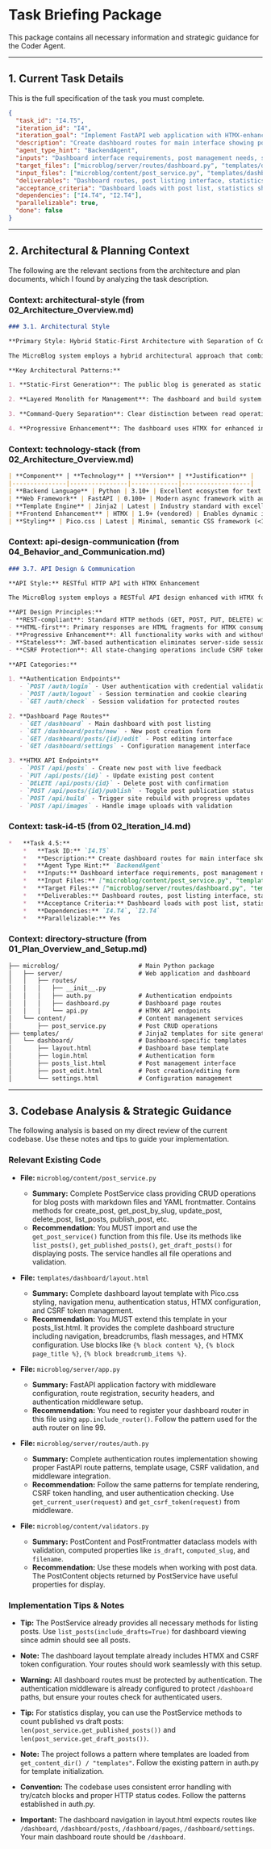 # Task Briefing Package

This package contains all necessary information and strategic guidance for the Coder Agent.

---

## 1. Current Task Details

This is the full specification of the task you must complete.

```json
{
  "task_id": "I4.T5",
  "iteration_id": "I4",
  "iteration_goal": "Implement FastAPI web application with HTMX-enhanced dashboard for content management, authentication UI, and basic CRUD operations",
  "description": "Create dashboard routes for main interface showing post listings, statistics, and build status. Implement server-rendered pages with basic CRUD functionality.",
  "agent_type_hint": "BackendAgent",
  "inputs": "Dashboard interface requirements, post management needs, statistics display",
  "target_files": ["microblog/server/routes/dashboard.py", "templates/dashboard/posts_list.html"],
  "input_files": ["microblog/content/post_service.py", "templates/dashboard/layout.html"],
  "deliverables": "Dashboard routes, post listing interface, statistics display, basic CRUD pages",
  "acceptance_criteria": "Dashboard loads with post list, statistics show correctly, basic navigation works, authentication required for access",
  "dependencies": ["I4.T4", "I2.T4"],
  "parallelizable": true,
  "done": false
}
```

---

## 2. Architectural & Planning Context

The following are the relevant sections from the architecture and plan documents, which I found by analyzing the task description.

### Context: architectural-style (from 02_Architecture_Overview.md)

```markdown
### 3.1. Architectural Style

**Primary Style: Hybrid Static-First Architecture with Separation of Concerns**

The MicroBlog system employs a hybrid architectural approach that combines static site generation with a dynamic management interface. This design separates the public-facing blog (served as static files) from the administrative interface (dynamic web application), providing optimal performance for readers while maintaining ease of management for content creators.

**Key Architectural Patterns:**

1. **Static-First Generation**: The public blog is generated as static HTML files, ensuring maximum performance, security, and deployment flexibility. This eliminates runtime dependencies for content delivery and enables hosting on any static file server.

2. **Layered Monolith for Management**: The dashboard and build system follow a layered architecture pattern with clear separation between presentation (HTMX-enhanced web interface), business logic (content management and site generation), and data access (filesystem and SQLite) layers.

3. **Command-Query Separation**: Clear distinction between read operations (serving static content, dashboard views) and write operations (content modification, site rebuilds) with appropriate performance optimizations for each.

4. **Progressive Enhancement**: The dashboard uses HTMX for enhanced interactivity while maintaining functionality without JavaScript, ensuring accessibility and reliability.
```

### Context: technology-stack (from 02_Architecture_Overview.md)

```markdown
| **Component** | **Technology** | **Version** | **Justification** |
|---------------|----------------|-------------|-------------------|
| **Backend Language** | Python | 3.10+ | Excellent ecosystem for text processing, web frameworks, and CLI tools. Mature libraries for markdown, templating, and authentication. |
| **Web Framework** | FastAPI | 0.100+ | Modern async framework with automatic OpenAPI documentation, excellent type support, and built-in security features. Ideal for both API endpoints and traditional web pages. |
| **Template Engine** | Jinja2 | Latest | Industry standard with excellent performance, template inheritance, and extensive filter ecosystem. Native FastAPI integration. |
| **Frontend Enhancement** | HTMX | 1.9+ (vendored) | Enables dynamic interactions without complex JavaScript frameworks. Maintains progressive enhancement principles. |
| **Styling** | Pico.css | Latest | Minimal, semantic CSS framework (<10KB) providing clean styling without design lock-in. |
```

### Context: api-design-communication (from 04_Behavior_and_Communication.md)

```markdown
### 3.7. API Design & Communication

**API Style:** RESTful HTTP API with HTMX Enhancement

The MicroBlog system employs a RESTful API design enhanced with HTMX for dynamic interactions. This approach provides a traditional web application experience while enabling progressive enhancement through AJAX-style interactions without complex JavaScript frameworks.

**API Design Principles:**
- **REST-compliant**: Standard HTTP methods (GET, POST, PUT, DELETE) with semantic URLs
- **HTML-first**: Primary responses are HTML fragments for HTMX consumption
- **Progressive Enhancement**: All functionality works with and without JavaScript
- **Stateless**: JWT-based authentication eliminates server-side session management
- **CSRF Protection**: All state-changing operations include CSRF token validation

**API Categories:**

1. **Authentication Endpoints**
   - `POST /auth/login` - User authentication with credential validation
   - `POST /auth/logout` - Session termination and cookie clearing
   - `GET /auth/check` - Session validation for protected routes

2. **Dashboard Page Routes**
   - `GET /dashboard` - Main dashboard with post listing
   - `GET /dashboard/posts/new` - New post creation form
   - `GET /dashboard/posts/{id}/edit` - Post editing interface
   - `GET /dashboard/settings` - Configuration management interface

3. **HTMX API Endpoints**
   - `POST /api/posts` - Create new post with live feedback
   - `PUT /api/posts/{id}` - Update existing post content
   - `DELETE /api/posts/{id}` - Delete post with confirmation
   - `POST /api/posts/{id}/publish` - Toggle post publication status
   - `POST /api/build` - Trigger site rebuild with progress updates
   - `POST /api/images` - Handle image uploads with validation
```

### Context: task-i4-t5 (from 02_Iteration_I4.md)

```markdown
*   **Task 4.5:**
    *   **Task ID:** `I4.T5`
    *   **Description:** Create dashboard routes for main interface showing post listings, statistics, and build status. Implement server-rendered pages with basic CRUD functionality.
    *   **Agent Type Hint:** `BackendAgent`
    *   **Inputs:** Dashboard interface requirements, post management needs, statistics display
    *   **Input Files:** ["microblog/content/post_service.py", "templates/dashboard/layout.html"]
    *   **Target Files:** ["microblog/server/routes/dashboard.py", "templates/dashboard/posts_list.html"]
    *   **Deliverables:** Dashboard routes, post listing interface, statistics display, basic CRUD pages
    *   **Acceptance Criteria:** Dashboard loads with post list, statistics show correctly, basic navigation works, authentication required for access
    *   **Dependencies:** `I4.T4`, `I2.T4`
    *   **Parallelizable:** Yes
```

### Context: directory-structure (from 01_Plan_Overview_and_Setup.md)

```markdown
├── microblog/                      # Main Python package
│   ├── server/                     # Web application and dashboard
│   │   ├── routes/
│   │   │   ├── __init__.py
│   │   │   ├── auth.py             # Authentication endpoints
│   │   │   ├── dashboard.py        # Dashboard page routes
│   │   │   └── api.py              # HTMX API endpoints
│   └── content/                    # Content management services
│       ├── post_service.py         # Post CRUD operations
├── templates/                      # Jinja2 templates for site generation
│   └── dashboard/                  # Dashboard-specific templates
│       ├── layout.html             # Dashboard base template
│       ├── login.html              # Authentication form
│       ├── posts_list.html         # Post management interface
│       ├── post_edit.html          # Post creation/editing form
│       └── settings.html           # Configuration management
```

---

## 3. Codebase Analysis & Strategic Guidance

The following analysis is based on my direct review of the current codebase. Use these notes and tips to guide your implementation.

### Relevant Existing Code

*   **File:** `microblog/content/post_service.py`
    *   **Summary:** Complete PostService class providing CRUD operations for blog posts with markdown files and YAML frontmatter. Contains methods for create_post, get_post_by_slug, update_post, delete_post, list_posts, publish_post, etc.
    *   **Recommendation:** You MUST import and use the `get_post_service()` function from this file. Use its methods like `list_posts()`, `get_published_posts()`, `get_draft_posts()` for displaying posts. The service handles all file operations and validation.

*   **File:** `templates/dashboard/layout.html`
    *   **Summary:** Complete dashboard layout template with Pico.css styling, navigation menu, authentication status, HTMX configuration, and CSRF token management.
    *   **Recommendation:** You MUST extend this template in your posts_list.html. It provides the complete dashboard structure including navigation, breadcrumbs, flash messages, and HTMX configuration. Use blocks like `{% block content %}`, `{% block page_title %}`, `{% block breadcrumb_items %}`.

*   **File:** `microblog/server/app.py`
    *   **Summary:** FastAPI application factory with middleware configuration, route registration, security headers, and authentication middleware setup.
    *   **Recommendation:** You need to register your dashboard router in this file using `app.include_router()`. Follow the pattern used for the auth router on line 99.

*   **File:** `microblog/server/routes/auth.py`
    *   **Summary:** Complete authentication routes implementation showing proper FastAPI route patterns, template usage, CSRF validation, and middleware integration.
    *   **Recommendation:** Follow the same patterns for template rendering, CSRF token handling, and user authentication checking. Use `get_current_user(request)` and `get_csrf_token(request)` from middleware.

*   **File:** `microblog/content/validators.py`
    *   **Summary:** PostContent and PostFrontmatter dataclass models with validation, computed properties like `is_draft`, `computed_slug`, and `filename`.
    *   **Recommendation:** Use these models when working with post data. The PostContent objects returned by PostService have useful properties for display.

### Implementation Tips & Notes

*   **Tip:** The PostService already provides all necessary methods for listing posts. Use `list_posts(include_drafts=True)` for dashboard viewing since admin should see all posts.

*   **Note:** The dashboard layout template already includes HTMX and CSRF token configuration. Your routes should work seamlessly with this setup.

*   **Warning:** All dashboard routes must be protected by authentication. The authentication middleware is already configured to protect `/dashboard` paths, but ensure your routes check for authenticated users.

*   **Tip:** For statistics display, you can use the PostService methods to count published vs draft posts: `len(post_service.get_published_posts())` and `len(post_service.get_draft_posts())`.

*   **Note:** The project follows a pattern where templates are loaded from `get_content_dir() / "templates"`. Follow the existing pattern in auth.py for template initialization.

*   **Convention:** The codebase uses consistent error handling with try/catch blocks and proper HTTP status codes. Follow the patterns established in auth.py.

*   **Important:** The dashboard navigation in layout.html expects routes like `/dashboard`, `/dashboard/posts`, `/dashboard/pages`, `/dashboard/settings`. Your main dashboard route should be `/dashboard`.
